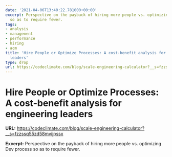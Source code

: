 ```yaml
---
date: '2021-04-06T13:40:22.781000+00:00'
excerpt: Perspective on the payback of hiring more people vs. optimizing Dev process
  so as to require fewer.
tags:
- analysis
- management
- performance
- hiring
- acm
title: 'Hire People or Optimize Processes: A cost-benefit analysis for engineering
  leaders'
type: drop
url: https://codeclimate.com/blog/scale-engineering-calculator?__s=fzzssq55zd58mvijpssx
---
```


# Hire People or Optimize Processes: A cost-benefit analysis for engineering leaders

**URL:** https://codeclimate.com/blog/scale-engineering-calculator?__s=fzzssq55zd58mvijpssx

**Excerpt:** Perspective on the payback of hiring more people vs. optimizing Dev process so as to require fewer.
